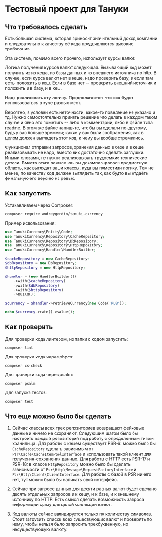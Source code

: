 # Тестовый проект для Тануки

## Что требовалось сделать

Есть большая система, которая приносит значительный доход компании и следовательно к качеству её кода предъявляются высокие требования.

Эта система, помимо всего прочего, использует курсы валют.

Логика получения курсов валют следующая. Вызывающий код может получить их из кеша, из базы данных и из внешнего источника по http. В случае, если курса валют нет в кеше, надо проверить базу, и если там есть, положить в кеш. Если в базе нет -- проверить внешний источник и положить и в базу, и в кеш.

Надо реализовать эту логику. Предполагается, что она будет использоваться в куче разных мест.

Вероятно, в условии есть неточности, какое-то поведение не указано и тд. Нужно самостоятельно принять решение что делать в каждом таком случае и явно это пометить -- либо в комментарии, либо в файле типа readme. В этом же файле напишите, что бы вы сделали по-другому, будь у вас больше времени; какие у вас были соображения, как в целом должен выглядеть этот код, к чему вы вообще стремились.

Функционал отправки запросов, хранения данных в базе и в кеше реализовывать не надо, вместо них достаточно сделать заглушки. Иными словами, не нужно реализовывать трудоемкие технические детали. Вместо этого важнее как вы декомпозировали предметную область, как выглядят ваши классы, куда вы поместили логику. Тем не менее, по качеству код должен выглядеть так, как будто вы отдаёте финальную его версию на ревью.

## Как запустить

Устанавливаем через Composer:

```
composer require andreygordin/tanuki-currency
```

Пример использования:

```php
use TanukiCurrency\Entity\Code;
use TanukiCurrency\Repository\CacheRepository;
use TanukiCurrency\Repository\DbRepository;
use TanukiCurrency\Repository\HttpRepository;
use TanukiCurrency\Handler\HandlerBuilder;

$cacheRepository = new CacheRepository;
$dbRepository = new DbRepository;
$httpRepository = new HttpRepository;

$handler = (new HandlerBuilder())
	->with($cacheRepository)
	->with($dbRepository)
	->with($httpRepository)
	->build();

$currency = $handler->retrieveCurrency(new Code('RUB'));

echo $currency->rate()->value();
```

## Как проверить

Для проверки кода линтером, из папки с кодом запустить:

```
composer lint
```

Для проверки кода через phpcs:

```
composer cs-check
```

Для проверки кода через psalm:

```
composer psalm
```

Для запуска тестов:

```
composer test
```

## Что еще можно было бы сделать

1. Сейчас классы всех трех репозиториев возвращают фейковые данные и ничего не сохраняют. Следуюшим шагом было бы настроить каждый репозиторий под работу с определенным типом хранилища.
Для работы с кешем существует PSR-6: можно было бы ```CacheRepository``` сделать зависимым от ```Psr\Cache\CacheItemPoolInterface``` и использовать такой клиент для получения-сохранения данных.
Для работы с HTTP есть PSR-17 и PSR-18: в классе ```HttpRepository``` можно было бы сделать зависимости от ```Psr\Http\Message\RequestFactoryInterface``` и ```Psr\Http\Client\ClientInterface```.
Для работы с базой в PSR ничего нет, тут можно было бы написать свой интерфейс.

2. Сейчас при запросе данных для десяти разных валют будет сделано десять отдельных запросов и к кешу, и к базе, и к внешнему источнику по HTTP. Есть смысл сделать возможность запроса информации сразу для целой коллекции валют.

3. Код валюты сейчас валидируется только по количеству символов. Стоит загрузить список всех существующих валют и проверять по нему, чтобы нельзя было запросить трехбуквенную, но несуществующую валюту.
